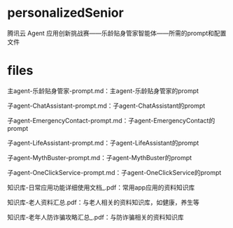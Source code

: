 # personalizedSenior
腾讯云 Agent 应用创新挑战赛——乐龄贴身管家智能体——所需的prompt和配置文件
# files
主agent-乐龄贴身管家-prompt.md：主agent-乐龄贴身管家的prompt

子agent-ChatAssistant-prompt.md：子agent-ChatAssistant的prompt

子agent-EmergencyContact-prompt.md：子agent-EmergencyContact的prompt

子agent-LifeAssistant-prompt.md：子agent-LifeAssistant的prompt

子agent-MythBuster-prompt.md：子agent-MythBuster的prompt

子agent-OneClickService-prompt.md：子agent-OneClickService的prompt

知识库-日常应用功能详细使用文档_.pdf：常用app应用的资料知识库

知识库-老人资料汇总.pdf：与老人相关的资料知识库，如健康，养生等

知识库-老年人防诈骗攻略汇总_.pdf：与防诈骗相关的资料知识库
